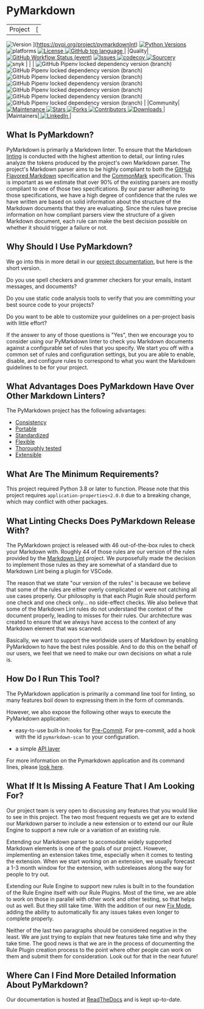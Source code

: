 # PyMarkdown


|   |   |
|---|---|
|Project|[
![Version](https://img.shields.io/pypi/v/pymarkdownlnt.svg)
](https://pypi.org/project/pymarkdownlnt)  [
![Python Versions](https://img.shields.io/pypi/pyversions/pymarkdownlnt.svg)
](https://pypi.org/project/pymarkdownlnt)  
![platforms](https://img.shields.io/badge/platform-windows%20%7C%20macos%20%7C%20linux-lightgrey)
  [
![License](https://img.shields.io/github/license/jackdewinter/pymarkdown.svg)
](https://github.com/jackdewinter/pymarkdown/blob/main/LICENSE.txt)  [
![GitHub top language](https://img.shields.io/github/languages/top/jackdewinter/pymarkdown)
](https://github.com/jackdewinter/pymarkdown)|
|Quality|[
![GitHub Workflow Status (event)
](https://img.shields.io/github/actions/workflow/status/jackdewinter/pymarkdown/main.yml?branch=main)](https://github.com/jackdewinter/pymarkdown/actions/workflows/main.yml)  [
![Issues](https://img.shields.io/github/issues/jackdewinter/pymarkdown.svg)
](https://github.com/jackdewinter/pymarkdown/issues)  [
![codecov](https://codecov.io/gh/jackdewinter/pymarkdown/branch/main/graph/badge.svg?token=PD5TKS8NQQ)
](https://codecov.io/gh/jackdewinter/pymarkdown)  [
![Sourcery](https://img.shields.io/badge/Sourcery-enabled-brightgreen)
](https://sourcery.ai)  
![snyk](https://img.shields.io/snyk/vulnerabilities/github/jackdewinter/pymarkdown)
 |
|  |
![GitHub Pipenv locked dependency version (branch)
](https://img.shields.io/github/pipenv/locked/dependency-version/jackdewinter/pymarkdown/dev/black/main)  
![GitHub Pipenv locked dependency version (branch)
](https://img.shields.io/github/pipenv/locked/dependency-version/jackdewinter/pymarkdown/dev/flake8/main)  
![GitHub Pipenv locked dependency version (branch)
](https://img.shields.io/github/pipenv/locked/dependency-version/jackdewinter/pymarkdown/dev/pylint/main)  
![GitHub Pipenv locked dependency version (branch)
](https://img.shields.io/github/pipenv/locked/dependency-version/jackdewinter/pymarkdown/dev/mypy/main)  
![GitHub Pipenv locked dependency version (branch)
](https://img.shields.io/github/pipenv/locked/dependency-version/jackdewinter/pymarkdown/dev/pyroma/main)  
![GitHub Pipenv locked dependency version (branch)
](https://img.shields.io/github/pipenv/locked/dependency-version/jackdewinter/pymarkdown/dev/pre-commit/main) 
![GitHub Pipenv locked dependency version (branch)
](https://img.shields.io/github/pipenv/locked/dependency-version/jackdewinter/pymarkdown/dev/sourcery/main) |
|Community|[
![Maintenance](https://img.shields.io/badge/Maintained%3F-yes-green.svg)
](https://github.com/jackdewinter/pymarkdown/graphs/commit-activity) [
![Stars](https://img.shields.io/github/stars/jackdewinter/pymarkdown.svg)
](https://github.com/jackdewinter/pymarkdown/stargazers)  [
![Forks](https://img.shields.io/github/forks/jackdewinter/pymarkdown.svg)
](https://github.com/jackdewinter/pymarkdown/network/members)  [
![Contributors](https://img.shields.io/github/contributors/jackdewinter/pymarkdown.svg)
](https://github.com/jackdewinter/pymarkdown/graphs/contributors)  [
![Downloads](https://img.shields.io/pypi/dm/pymarkdownlnt.svg)
](https://pypistats.org/packages/pymarkdownlnt)|
|Maintainers|[
![LinkedIn](https://img.shields.io/badge/-LinkedIn-black.svg?logo=linkedin&colorB=555)
](https://www.linkedin.com/in/jackdewinter/)|


## What Is PyMarkdown?

PyMarkdown is primarily a Markdown linter. To ensure that the Markdown
[linting](https://en.wikipedia.org/wiki/Lint_%28software%29) is conducted with
the highest attention to detail, our linting rules analyze the tokens produced
by the project's own Markdown parser. The project's Markdown parser aims to be
highly compliant to both the
[GitHub Flavored Markdown](https://github.github.com/gfm/) specification and the
[CommonMark](https://spec.commonmark.org/) specification. This is important as
we estimate that over 90% of the existing parsers are mostly compliant to one of
those two specifications. By our parser adhering to those specifications, we
have a high degree of confidence that the rules we have written are based on
solid information about the structure of the Markdown documents that they are
evaluating. Since the rules have precise information on how compliant parsers
view the structure of a given Markdown document, each rule can make the best
decision possible on whether it should trigger a failure or not.

## Why Should I Use PyMarkdown?

We go into this in more detail in our [project documentation](https://pymarkdown.readthedocs.io/en/latest/),
but here is the short version.

Do you use spell checkers and grammer checkers for your emails, instant messages,
and documents?

Do you use static code analysis tools to verify that you are committing your best
source code to your projects?

Do you want to be able to customize your guidelines on a per-project basis with
little effort?

If the answer to any of those questions is "Yes", then we encourage you to
consider using our PyMarkdown linter to check you Markdown documents against
a configurable set of rules that you specify.  We start you off with a common
set of rules and configuration settings, but you are able to enable, disable,
and configure rules to correspond to what you want the Markdown guidelines
to be for your project.

## What Advantages Does PyMarkdown Have Over Other Markdown Linters?

The PyMarkdown project has the following advantages:

- [Consistency](https://pymarkdown.readthedocs.io/en/latest/#consistency)
- [Portable](https://pymarkdown.readthedocs.io/en/latest/#portable)
- [Standardized](https://pymarkdown.readthedocs.io/en/latest/#standardized)
- [Flexible](https://pymarkdown.readthedocs.io/en/latest/#flexible)
- [Thoroughly tested](https://pymarkdown.readthedocs.io/en/latest/#thoroughly-tested)
- [Extensible](https://pymarkdown.readthedocs.io/en/latest/#extensible)

## What Are The Minimum Requirements?

This project required Python 3.8 or later to function. Please note that this project requires `application-properties<2.0.0` due to a breaking change, which may conflict with other packages.



## What Linting Checks Does PyMarkdown Release With?

The PyMarkdown project is released with 46 out-of-the-box rules to check your
Markdown with.  Roughly 44 of those rules are our version of the rules provided
by the [Markdown Lint](https://github.com/DavidAnson/markdownlint) project.
We purposefully made the decision to implement those rules as they are somewhat
of a standard due to Markdown Lint being a plugin for VSCode.

The reason that we state "our version of the rules" is because we believe that
some of the rules are either overly complicated or were not catching all use
cases properly.  Our philosophy is that each Plugin Rule should perform one
check and one check only... no side-effect checks.  We also believe that some
of the Markdown Lint rules do not understand the context of the document properly,
leading to misses for their rules.  Our architecture was created to ensure that
we always have access to the context of any Markdown element that was scanned.

Basically, we want to support the worldwide users of Markdown by enabling
PyMarkdown to have the best rules possible.  And to do this on the behalf of
our users, we feel that we need to make our own decisions on what a rule is.

## How Do I Run This Tool?

The PyMarkdown application is primarily a command line tool for linting, so
many features boil down to expressing them in the form of commands.

However, we also expose the following other ways to execute the PyMarkdown application:

- easy-to-use built-in hooks for [Pre-Commit](https://pymarkdown.readthedocs.io/en/latest/getting-started/#installing-via-pre-commit). For pre-commit, add a hook with the id `pymarkdown-scan` to your configuration.


- a simple [API layer](https://pymarkdown.readthedocs.io/en/latest/api/)

For more information on the Pymarkdown application and its command lines,
please [look here](https://pymarkdown.readthedocs.io/en/latest/).



## What If It Is Missing A Feature That I Am Looking For?

Our project team is very open to discussing any features that you would like to
see in this project.  The two most frequent requests we get are to extend our Markdown
parser to include a new extension or to extend our our Rule Engine to support
a new rule or a variation of an existing rule.

Extending our Markdown parser to accomodate widely supported Markdown elements
is one of the goals of our project.  However, implementing an extension takes time,
especially when it comes to testing the extension.  When we start working on an
extension, we usually forecast a 1-3 month window for the extension, with subreleases
along the way for people to try out.

Extending our Rule Engine to support new rules is built in to the foundation of
the Rule Engine itself with our Rule Plugins.  Most of the time, we are able to
work on those in parallel
with other work and other testing, so that helps out as well.  But they still take
time.  With the addition of our new [Fix Mode](https://pymarkdown.readthedocs.io/en/latest/user-guide/#fix-mode-failure-correction),
adding the ability to automatically fix any issues takes even longer to complete
properly.

Neither of the last two paragraphs should be considered negative in the least.
We are just trying to explain that new features take time and why they take
time.  The good news is that we are in the process of documenting the Rule Plugin
creation
process to the point where other people can work on them and submit them for consideration.
Look out for that in the near future!

## Where Can I Find More Detailed Information About PyMarkdown?

Our documentation is hosted at [ReadTheDocs](https://pymarkdown.readthedocs.io/en/latest/)
and is kept up-to-date.
